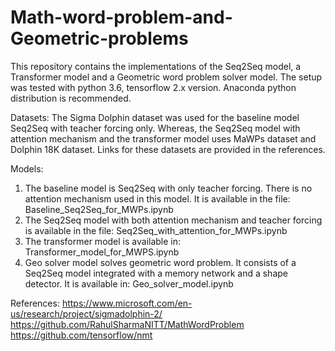 # Math-word-problem-and-Geometric-problems
This repository contains the implementations of the Seq2Seq model, a Transformer model and a Geometric word problem solver model. 
The setup was tested with python 3.6, tensorflow 2.x version. Anaconda python distribution is recommended.

Datasets:
The Sigma Dolphin dataset was used for the baseline model Seq2Seq with teacher forcing only. Whereas, the Seq2Seq model with attention mechanism and the transformer model uses MaWPs dataset and Dolphin 18K dataset. Links for these datasets are provided in the references.

Models:
  1. The baseline model is Seq2Seq with only teacher forcing. There is no attention mechanism used in this model. It is available in the file: Baseline_Seq2Seq_for_MWPs.ipynb
  2. The Seq2Seq model with both attention mechanism and teacher forcing is available in the file: Seq2Seq_with_attention_for_MWPs.ipynb
  3. The transformer model is available in: Transformer_model_for_MWPS.ipynb
  4. Geo solver model solves geometric word problem. It consists of a Seq2Seq model integrated with a memory network and a shape detector. It is available in: Geo_solver_model.ipynb

References:
https://www.microsoft.com/en-us/research/project/sigmadolphin-2/
https://github.com/RahulSharmaNITT/MathWordProblem
https://github.com/tensorflow/nmt

